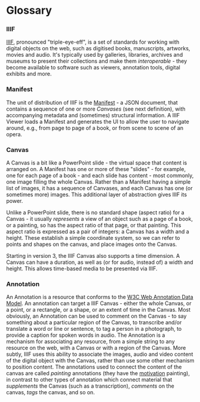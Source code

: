 # Glossary

### IIIF 

[IIIF](https://iiif.io/), pronounced "triple-eye-eff", is a set of standards for working with digital objects on the web, such as digitised books, manuscripts, artworks, movies and audio. It's typically used by galleries, libraries, archives and museums to present their collections and make them _interoperable_ - they become available to software such as viewers, annotation tools, digital exhibits and more.

### Manifest

The unit of distribution of IIIF is the [Manifest](https://iiif.io/api/presentation/3.0/#52-manifest) - a JSON document, that contains a sequence of one or more _Canvases_ (see next definition), with accompanying metadata and (sometimes) structural information. A IIIF Viewer loads a Manifest and generates the UI to allow the user to navigate around, e.g., from page to page of a book, or from scene to scene of an opera.

### Canvas

A Canvas is a bit like a PowerPoint slide - the virtual space that content is arranged on. A Manifest has one or more of these "slides" - for example, one for each page of a book - and each slide has content - most commonly, one image filling the whole Canvas. Rather than a Manifest having a simple list of images, it has a sequence of Canvases, and each Canvas has one (or sometimes more) images. This additional layer of abstraction gives IIIF its power.

Unlike a PowerPoint slide, there is no standard shape (aspect ratio) for a Canvas - it usually _represents_ a view of an object such as a page of a book, or a painting, so has the aspect ratio of that page, or that painting. This aspect ratio is expressed as a pair of integers: a Canvas has a width and a height. These establish a simple coordinate system, so we can refer to points and shapes on the canvas, and place images onto the Canvas. 

Starting in version 3, the IIIF Canvas also supports a time dimension. A Canvas can have a duration, as well as (or for audio, instead of) a width and height. This allows time-based media to be presented via IIIF.

### Annotation

An Annotation is a resource that conforms to the [W3C Web Annotation Data Model](https://www.w3.org/TR/annotation-model/). An annotation can target a IIIF Canvas - either the whole Canvas, or a point, or a rectangle, or a shape, or an extent of time in the Canvas. Most obviously, an Annotation can be used to comment on the Canvas - to say something about a particular region of the Canvas, to transcribe and/or translate a word or line or sentence, to tag a person in a photograph, to provide a caption for spoken words in audio. The Annotation is a mechanism for associating any resource, from a simple string to any resource on the web, with a Canvas or with a region of the Canvas. More subtly, IIIF uses this ability to associate the images, audio and video content of the digital object with the Canvas, rather than use some other mechanism to position content. The annotations used to connect the content of the canvas are called _painting_ annotations (they have the [motivation](https://www.w3.org/TR/annotation-model/#motivation-and-purpose) painting), in contrast to other types of annotation which connect material that _supplements_ the Canvas (such as a transcription), _comments_ on the canvas, _tags_ the canvas, and so on.